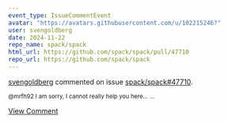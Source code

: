 ```yaml
---
event_type: IssueCommentEvent
avatar: "https://avatars.githubusercontent.com/u/102215246?"
user: svengoldberg
date: 2024-11-22
repo_name: spack/spack
html_url: https://github.com/spack/spack/pull/47710
repo_url: https://github.com/spack/spack
---
```


<a href='https://github.com/svengoldberg' target='_blank'>svengoldberg</a> commented on issue <a href='https://github.com/spack/spack/pull/47710' target='_blank'>spack/spack#47710</a>.

<small>@mrfh92 I am sorry, I cannot really help you here......</small>

<a href='https://github.com/spack/spack/pull/47710' target='_blank'>View Comment</a>